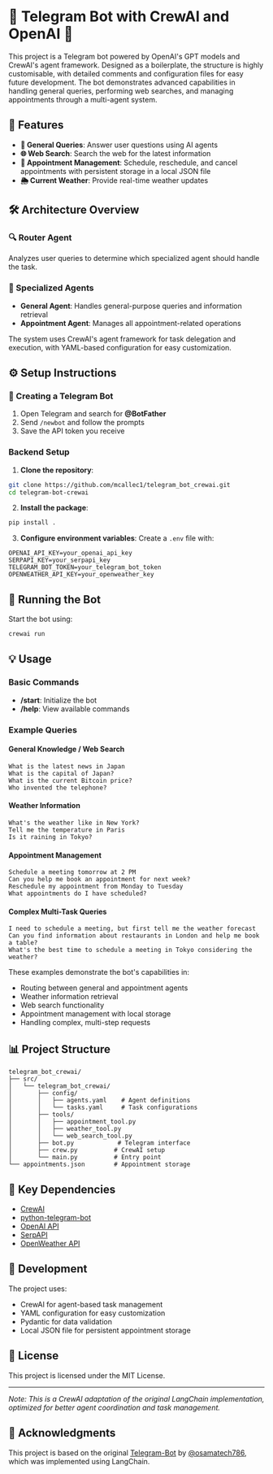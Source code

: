 # 🤖 Telegram Bot with CrewAI and OpenAI 🚀

This project is a Telegram bot powered by OpenAI's GPT models and CrewAI's agent framework. Designed as a boilerplate, the structure is highly customisable, with detailed comments and configuration files for easy future development. The bot demonstrates advanced capabilities in handling general queries, performing web searches, and managing appointments through a multi-agent system.

## 🌟 Features

- **💬 General Queries**: Answer user questions using AI agents
- **🌐 Web Search**: Search the web for the latest information
- **📅 Appointment Management**: Schedule, reschedule, and cancel appointments with persistent storage in a local JSON file
- **🌦️ Current Weather**: Provide real-time weather updates

## 🛠️ Architecture Overview

### 🔍 Router Agent

Analyzes user queries to determine which specialized agent should handle the task.

### 🤖 Specialized Agents

- **General Agent**: Handles general-purpose queries and information retrieval
- **Appointment Agent**: Manages all appointment-related operations

The system uses CrewAI's agent framework for task delegation and execution, with YAML-based configuration for easy customization.

## ⚙️ Setup Instructions

### 🔖 Creating a Telegram Bot

1. Open Telegram and search for **@BotFather**
2. Send `/newbot` and follow the prompts
3. Save the API token you receive

### Backend Setup

1. **Clone the repository**:

```bash
git clone https://github.com/mcallec1/telegram_bot_crewai.git
cd telegram-bot-crewai
```

2. **Install the package**:

```bash
pip install .
```

3. **Configure environment variables**:
   Create a `.env` file with:

```env
OPENAI_API_KEY=your_openai_api_key
SERPAPI_KEY=your_serpapi_key
TELEGRAM_BOT_TOKEN=your_telegram_bot_token
OPENWEATHER_API_KEY=your_openweather_key
```

## 🚀 Running the Bot

Start the bot using:

```bash
crewai run
```

## 💡 Usage

### Basic Commands

- **/start**: Initialize the bot
- **/help**: View available commands

### Example Queries

#### General Knowledge / Web Search

```
What is the latest news in Japan
What is the capital of Japan?
What is the current Bitcoin price?
Who invented the telephone?
```

#### Weather Information

```
What's the weather like in New York?
Tell me the temperature in Paris
Is it raining in Tokyo?
```

#### Appointment Management

```
Schedule a meeting tomorrow at 2 PM
Can you help me book an appointment for next week?
Reschedule my appointment from Monday to Tuesday
What appointments do I have scheduled?
```

#### Complex Multi-Task Queries

```
I need to schedule a meeting, but first tell me the weather forecast
Can you find information about restaurants in London and help me book a table?
What's the best time to schedule a meeting in Tokyo considering the weather?
```

These examples demonstrate the bot's capabilities in:

- Routing between general and appointment agents
- Weather information retrieval
- Web search functionality
- Appointment management with local storage
- Handling complex, multi-step requests

## 📊 Project Structure

```
telegram_bot_crewai/
├── src/
│   └── telegram_bot_crewai/
│       ├── config/
│       │   ├── agents.yaml    # Agent definitions
│       │   └── tasks.yaml     # Task configurations
│       ├── tools/
│       │   ├── appointment_tool.py
│       │   ├── weather_tool.py
│       │   └── web_search_tool.py
│       ├── bot.py            # Telegram interface
│       ├── crew.py          # CrewAI setup
│       └── main.py          # Entry point
└── appointments.json        # Appointment storage
```

## 🔗 Key Dependencies

- [CrewAI](https://github.com/joaomdmoura/crewAI)
- [python-telegram-bot](https://python-telegram-bot.org/)
- [OpenAI API](https://beta.openai.com/docs/)
- [SerpAPI](https://serpapi.com/)
- [OpenWeather API](https://openweathermap.org/api)

## 📝 Development

The project uses:

- CrewAI for agent-based task management
- YAML configuration for easy customization
- Pydantic for data validation
- Local JSON file for persistent appointment storage

## 📜 License

This project is licensed under the MIT License.

---

_Note: This is a CrewAI adaptation of the original LangChain implementation, optimized for better agent coordination and task management._

## 🙏 Acknowledgments

This project is based on the original [Telegram-Bot](https://github.com/osamatech786/Telegram-Bot) by [@osamatech786](https://github.com/osamatech786), which was implemented using LangChain.

